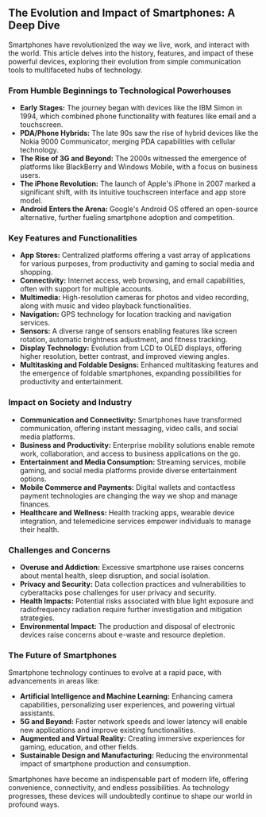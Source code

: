 ## The Evolution and Impact of Smartphones: A Deep Dive

Smartphones have revolutionized the way we live, work, and interact with the world. This article delves into the history, features, and impact of these powerful devices, exploring their evolution from simple communication tools to multifaceted hubs of technology.

### From Humble Beginnings to Technological Powerhouses

*   **Early Stages:** The journey began with devices like the IBM Simon in 1994, which combined phone functionality with features like email and a touchscreen. 
*   **PDA/Phone Hybrids:** The late 90s saw the rise of hybrid devices like the Nokia 9000 Communicator, merging PDA capabilities with cellular technology. 
*   **The Rise of 3G and Beyond:** The 2000s witnessed the emergence of platforms like BlackBerry and Windows Mobile, with a focus on business users.
*   **The iPhone Revolution:** The launch of Apple's iPhone in 2007 marked a significant shift, with its intuitive touchscreen interface and app store model.
*   **Android Enters the Arena:** Google's Android OS offered an open-source alternative, further fueling smartphone adoption and competition.

### Key Features and Functionalities

*   **App Stores:** Centralized platforms offering a vast array of applications for various purposes, from productivity and gaming to social media and shopping.
*   **Connectivity:** Internet access, web browsing, and email capabilities, often with support for multiple accounts.
*   **Multimedia:** High-resolution cameras for photos and video recording, along with music and video playback functionalities.
*   **Navigation:** GPS technology for location tracking and navigation services.
*   **Sensors:** A diverse range of sensors enabling features like screen rotation, automatic brightness adjustment, and fitness tracking.
*   **Display Technology:** Evolution from LCD to OLED displays, offering higher resolution, better contrast, and improved viewing angles.
*   **Multitasking and Foldable Designs:** Enhanced multitasking features and the emergence of foldable smartphones, expanding possibilities for productivity and entertainment.

### Impact on Society and Industry

*   **Communication and Connectivity:** Smartphones have transformed communication, offering instant messaging, video calls, and social media platforms.
*   **Business and Productivity:** Enterprise mobility solutions enable remote work, collaboration, and access to business applications on the go.
*   **Entertainment and Media Consumption:** Streaming services, mobile gaming, and social media platforms provide diverse entertainment options.
*   **Mobile Commerce and Payments:** Digital wallets and contactless payment technologies are changing the way we shop and manage finances.
*   **Healthcare and Wellness:**  Health tracking apps, wearable device integration, and telemedicine services empower individuals to manage their health.

### Challenges and Concerns

*   **Overuse and Addiction:** Excessive smartphone use raises concerns about mental health, sleep disruption, and social isolation.
*   **Privacy and Security:** Data collection practices and vulnerabilities to cyberattacks pose challenges for user privacy and security.
*   **Health Impacts:** Potential risks associated with blue light exposure and radiofrequency radiation require further investigation and mitigation strategies.
*   **Environmental Impact:** The production and disposal of electronic devices raise concerns about e-waste and resource depletion.

### The Future of Smartphones

Smartphone technology continues to evolve at a rapid pace, with advancements in areas like:

*   **Artificial Intelligence and Machine Learning:** Enhancing camera capabilities, personalizing user experiences, and powering virtual assistants.
*   **5G and Beyond:** Faster network speeds and lower latency will enable new applications and improve existing functionalities.
*   **Augmented and Virtual Reality:** Creating immersive experiences for gaming, education, and other fields.
*   **Sustainable Design and Manufacturing:** Reducing the environmental impact of smartphone production and consumption.

Smartphones have become an indispensable part of modern life, offering convenience, connectivity, and endless possibilities. As technology progresses, these devices will undoubtedly continue to shape our world in profound ways.
